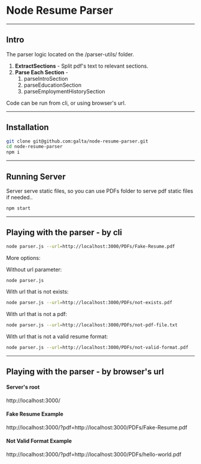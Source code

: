 # Node Resume Parser

---
## Intro

The parser logic located on the /parser-utils/ folder.
1. **ExtractSections** - Split pdf's text to relevant sections. 
2. **Parse Each Section** - 
   1. parseIntroSection
   2. parseEducationSection
   3. parseEmploymentHistorySection

Code can be run from cli, or using browser's url.


---
## Installation
```sh
git clone git@github.com:galta/node-resume-parser.git
cd node-resume-parser
npm i 
```


---
## Running Server
Server serve static files, so you can use PDFs folder to serve pdf static files if needed.. 
```sh
npm start 
```


---
## Playing with the parser - by cli

```sh
node parser.js --url=http://localhost:3000/PDFs/Fake-Resume.pdf
```

More options:

Without url parameter: 
```sh
node parser.js
```

With url that is not exists: 
```sh
node parser.js --url=http://localhost:3000/PDFs/not-exists.pdf
```

With url that is not a pdf: 
```sh
node parser.js --url=http://localhost:3000/PDFs/not-pdf-file.txt
```


With url that is not a valid resume format: 
```sh
node parser.js --url=http://localhost:3000/PDFs/not-valid-format.pdf
```

---
## Playing with the parser - by browser's url

#### Server's root
http://localhost:3000/


#### Fake Resume Example
http://localhost:3000/?pdf=http://localhost:3000/PDFs/Fake-Resume.pdf

#### Not Valid Format Example
http://localhost:3000/?pdf=http://localhost:3000/PDFs/hello-world.pdf